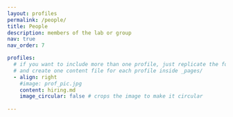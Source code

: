 ```yaml
---
layout: profiles
permalink: /people/
title: People
description: members of the lab or group
nav: true
nav_order: 7

profiles:
  # if you want to include more than one profile, just replicate the following block
  # and create one content file for each profile inside _pages/
  - align: right
    #image: prof_pic.jpg
    content: hiring.md
    image_circular: false # crops the image to make it circular
    
---
```

